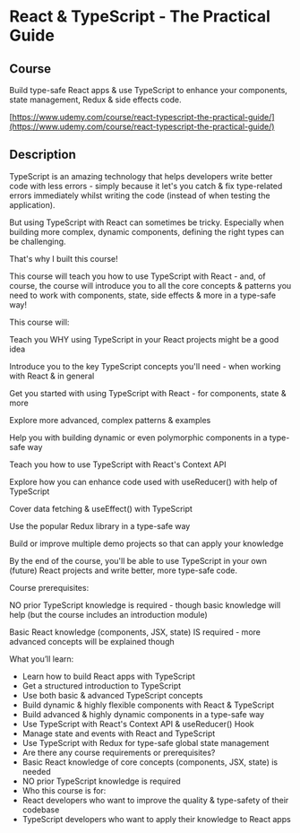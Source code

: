 # React & TypeScript - The Practical Guide

## Course

Build type-safe React apps & use TypeScript to enhance your components, state management, Redux & side effects code.

[https://www.udemy.com/course/react-typescript-the-practical-guide/](https://www.udemy.com/course/react-typescript-the-practical-guide/)

## Description

TypeScript is an amazing technology that helps developers write better code with less errors - simply because it let's you catch & fix type-related errors immediately whilst writing the code (instead of when testing the application).

But using TypeScript with React can sometimes be tricky. Especially when building more complex, dynamic components, defining the right types can be challenging.

That's why I built this course!

This course will teach you how to use TypeScript with React - and, of course, the course will introduce you to all the core concepts & patterns you need to work with components, state, side effects & more in a type-safe way!

This course will:

Teach you WHY using TypeScript in your React projects might be a good idea

Introduce you to the key TypeScript concepts you'll need - when working with React & in general

Get you started with using TypeScript with React - for components, state & more

Explore more advanced, complex patterns & examples

Help you with building dynamic or even polymorphic components in a type-safe way

Teach you how to use TypeScript with React's Context API

Explore how you can enhance code used with useReducer() with help of TypeScript

Cover data fetching & useEffect() with TypeScript

Use the popular Redux library in a type-safe way

Build or improve multiple demo projects so that can apply your knowledge

By the end of the course, you'll be able to use TypeScript in your own (future) React projects and write better, more type-safe code.

Course prerequisites:

NO prior TypeScript knowledge is required - though basic knowledge will help (but the course includes an introduction module)

Basic React knowledge (components, JSX, state) IS required - more advanced concepts will be explained though

What you’ll learn:

- Learn how to build React apps with TypeScript
- Get a structured introduction to TypeScript
- Use both basic & advanced TypeScript concepts
- Build dynamic & highly flexible components with React & TypeScript
- Build advanced & highly dynamic components in a type-safe way
- Use TypeScript with React's Context API & useReducer() Hook
- Manage state and events with React and TypeScript
- Use TypeScript with Redux for type-safe global state management
- Are there any course requirements or prerequisites?
- Basic React knowledge of core concepts (components, JSX, state) is needed
- NO prior TypeScript knowledge is required
- Who this course is for:
- React developers who want to improve the quality & type-safety of their codebase
- TypeScript developers who want to apply their knowledge to React apps
